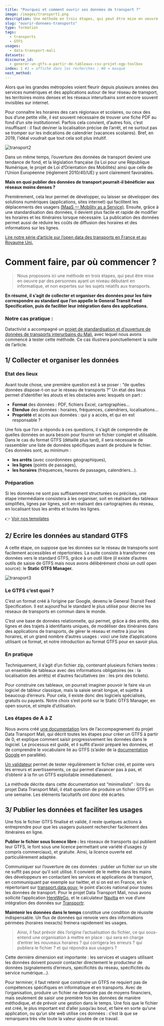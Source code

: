 ```yaml
---
title: "Pourquoi et comment ouvrir ses données de transport ?"
image: /images/transport1.png
description: Une méthode en trois étapes, qui peut être mise en oeuvre par des personnes ayant un niveau débutant.
slug: "ouvrir-donnees-transports"
type: formation
tags:
  - transports
  - GTFS
usages:
  - data-transport-mali
datasets:
discourse_id: 
  - generer-un-gtfs-a-partir-de-tableaux-csv-projet-ogp-toolbox
index: 1 #1 = affiché dans les recherches ; #0 = masqué
next_method: 
---
```


Alors que les grandes métropoles voient fleurir depuis plusieurs années des services numériques et des applications autour de leur réseau de transport, les territoires moins denses et les réseaux interurbains sont encore souvent invisibles sur internet.

Pour connaître les horaires des cars régionaux et scolaires, ou ceux des bus d’une petite ville, il est souvent nécessaire de trouver une fiche PDF au fond d’un site institutionnel. Parfois cela convient, d’autres fois, c’est insuffisant : il faut deviner la localisation précise de l’arrêt, et ne surtout pas se tromper sur les indications de calendrier (vacances scolaires). Bref, en 2019, l’idéal voudrait que tout cela soit plus intuitif.

![transport2](/images/transport2.png)

Dans un même temps, l’ouverture des données de transport devient une tendance de fond, et la législation française (la Loi pour une République Numérique, le projet de Loi d’Orientation des Mobilités) ainsi que celle de l’Union Européenne (règlement 2010/40/UE) y sont clairement favorables.

**Mais en quoi publier des données de transport pourrait-il bénéficier aux réseaux moins denses ?**

Premièrement, cela leur permet de développer, ou laisser se développer des solutions numériques (applications, sites internet) qui facilitent les déplacements des usagers [(MaaS — Mobility as a Service)](https://en.wikipedia.org/wiki/Mobility_as_a_service). Ensuite, grâce à une standardisation des données, il devient plus facile et rapide de modifier les horaires et les itinéraires lorsque nécessaire. La publication des données permet aussi de réduire les coûts de diffusion des horaires et des informations sur les lignes.

[Lire notre série d’article sur l’open data des transports en France et au Royaume Uni.](https://medium.com/datactivist/lopen-data-des-transports-au-royaume-uni-et-en-france-retour-du-workshop-de-l-open-data-ca930c2f7f2)

# Comment faire, par où commencer ?

> Nous proposons ici une méthode en trois étapes, qui peut être mise en oeuvre par des personnes ayant un niveau débutant en informatique, et non expertes sur les sujets relatifs aux transports.

**En résumé, il s’agit de collecter et organiser des données pour les faire correspondre au standard que l’on appelle le General Transit Feed Specification, puis de faciliter leur intégration dans des applications.**

### Notre cas pratique :

Datactivist a accompagné un [projet de standardisation et d’ouverture de données de transports interurbains du Mali](https://forum.ogptoolbox.org/t/presentation-du-projet-data-transport-mali/590), avec lequel nous avons commencé à tester cette méthode. Ce cas illustrera ponctuellement la suite de l’article.

## 1/ Collecter et organiser les données

### Etat des lieux

Avant toute chose, une première question est à se poser : “de quelles données dispose-t-on sur le réseau de transports ?” Un état des lieux permet d’identifier les atouts et les obstacles avec lesquels on part :

- **Format** des données : PDF, fichiers Excel, cartographies…
- **Etendue** des données : horaires, fréquences, calendriers, localisations…
- **Propriété** et accès aux données : qui y a accès, et qui en est responsable ?

Une fois que l’on a répondu à ces questions, il s’agit de comprendre de quelles données on aura besoin pour fournir un fichier complet et utilisable. Dans le cas du format GTFS (détaillé plus tard), il sera nécessaire de rassembler une liste de données spécifiques avant de produire le fichier. Ces données sont, au minimum :

- **les arrêts** (avec coordonnées géographiques),
- **les lignes** (points de passages),
- **les horaires** (fréquences, heures de passages, calendriers…).

### Préparation

Si les données ne sont pas suffisamment structurées ou précises, une étape intermédiaire consistera à les organiser, soit en réalisant des tableaux simplifiés, lignes par lignes, soit en réalisant des cartographies du réseau, en localisant tous les arrêts et toutes les lignes.

👉 [Voir nos templates](http://doc.digitaltransport.io/data-transport-mali-GTFS/Etape_2/preparer-lignes-horaires-frequences.html)

## 2/ Ecrire les données au standard GTFS

A cette étape, on suppose que les données sur le réseau de transports sont facilement accessibles et répertoriées. La suite consiste à transformer ces données vers le standard GTFS, grâce à un outil libre (il existe d’autres outils de saisie de GTFS mais nous avons délibérément choisi un outil open source): le **Static GTFS Manager.**

![transport3](/images/transport3.png)

### Le GTFS c’est quoi ?

C’est un format créé à l’origine par Google, devenu le General Transit Feed Specification. Il est aujourd’hui le standard le plus utilisé pour décrire les réseaux de transports en commun dans le monde.

C’est une base de données relationnelle, qui permet, grâce à des arrêts, des lignes et des trajets à identifiants uniques, de modéliser des itinéraires dans des applications de transports, de gérer le réseau et mettre à jour les horaires, et un grand nombre d’autres usages : voici une liste d’applications utilisant ce format, et notre introduction au format GTFS pour en savoir plus.

### En pratique

Techniquement, il s’agit d’un fichier zip, contenant plusieurs fichiers textes : un ensemble de tableaux avec des informations obligatoires (ex : la localisation des arrêts) et d’autres facultatives (ex : les prix des tickets).

Pour construire ces tableaux, on pourrait imaginer pouvoir le faire via un logiciel de tableur classique, mais la saisie serait longue, et sujette à beaucoup d’erreurs. Pour cela, il existe donc des logiciels spécialisés, gratuits ou payants. Notre choix s’est porté sur le Static GTFS Manager, en open source, et simple d’utilisation.

### Les étapes de A à Z

Nous avons créé [une documentation](http://doc.digitaltransport.io/data-transport-mali-GTFS/) lors de l’accompagnement du projet Data Transport Mali, qui décrit toutes les étapes pour créer un GTFS à partir de 0, et explique comment saisir progressivement les données dans le logiciel. Le processus est guidé, et il suffit d’avoir préparé les données, et de comprendre le vocabulaire lié au GTFS (s’aider de la [documentation Google](https://developers.google.com/transit/gtfs/reference/?hl=fr) en parallèle).

[Un validateur](https://gtfsfeedvalidator.transitscreen.com/) permet de tester régulièrement le fichier créé, et pointe vers les erreurs et avertissements, ce qui permet d’avancer pas à pas, et d’obtenir à la fin un GTFS exploitable immédiatement.

La méthode décrite dans cette documentation est “minimaliste” : lors du projet Data Transport Mali, il était question de produire un fichier GTFS en une semaine. Les éléments facultatifs ont donc été écartés.

## 3/ Publier les données et faciliter les usages

Une fois le fichier GTFS finalisé et validé, il reste quelques actions à entreprendre pour que les usagers puissent rechercher facilement des itinéraires en ligne.

**Publier le fichier sous licence libre :** les réseaux de transports qui publient leur GTFS, le font sous une licence permettant une variété d’usages (y compris commerciaux), et gratuite. Ainsi, la licence ouverte est particulièrement adaptée.

Communiquer sur l’ouverture de ces données : publier un fichier sur un site ne suffit pas pour qu’il soit utilisé. Il convient de le mettre dans les mains des développeurs en contactant les services et applications de transport, en communiquant par exemple sur twitter, et si on est en France, en le répertoriant sur [transport.data.gouv](https://transport.data.gouv.fr/), le point d’accès national pour toutes les données de transport. Pour le projet Data Transport Mali, nous avons sollicité l’application [HereWeGo](https://wego.here.com/?lang=fr-fr), et le calculateur [Navitia](https://www.navitia.io/) en vue d’une intégration des données sur [Transportr](https://transportr.app/).

**Maintenir les données dans le temps** constitue une condition de réussite indispensable. Un flux de données qui renvoie vers des informations périmées (horaires inexacts) freinera rapidement les usages.

> Ainsi, il faut prévoir dès l’origine l’actualisation du fichier, ce qui sous-entend une organisation à mettre en place : qui sera en charge d’entrer les nouveaux horaires ? qui corrigera les erreurs ? qui publiera le fichier ? et qui répondra aux usagers ?

Cette dernière dimension est importante : les services et usagers utilisant les données doivent pouvoir contacter directement le producteur de données (signalements d’erreurs, spécificités du réseau, spécificités du service numérique…).

Pour terminer, il faut retenir que construire un GTFS ne requiert pas de compétences spécifiques en informatique et en transports. Avec de l’organisation, produire un fichier ne demande pas de moyens financiers, mais seulement de saisir une première fois les données de manière méthodique, et de prévoir une gestion dans le temps. Une fois que le fichier est créé, le plus important est d’aller jusqu’au bout, et faire en sorte qu’une application, ou qu’un site web utilise ces données : c’est là que se remarquera très vite toute la valeur ajoutée de ce travail.
